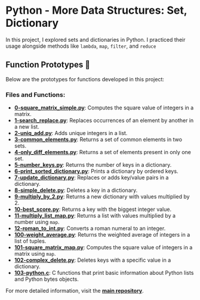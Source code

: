 # Python - More Data Structures: Set, Dictionary

In this project, I explored sets and dictionaries in Python. I practiced their usage alongside methods like `lambda`, `map`, `filter`, and `reduce`

## Function Prototypes :floppy_disk:

Below are the prototypes for functions developed in this project:

### Files and Functions:

- [**0-square_matrix_simple.py**](./0-square_matrix_simple.py): Computes the square value of integers in a matrix.
- [**1-search_replace.py**](./1-search_replace.py): Replaces occurrences of an element by another in a new list.
- [**2-uniq_add.py**](./2-uniq_add.py): Adds unique integers in a list.
- [**3-common_elements.py**](./3-common_elements.py): Returns a set of common elements in two sets.
- [**4-only_diff_elements.py**](./4-only_diff_elements.py): Returns a set of elements present in only one set.
- [**5-number_keys.py**](./5-number_keys.py): Returns the number of keys in a dictionary.
- [**6-print_sorted_dictionary.py**](./6-print_sorted_dictionary.py): Prints a dictionary by ordered keys.
- [**7-update_dictionary.py**](./7-update_dictionary.py): Replaces or adds key/value pairs in a dictionary.
- [**8-simple_delete.py**](./8-simple_delete.py): Deletes a key in a dictionary.
- [**9-multiply_by_2.py**](./9-multiply_by_2.py): Returns a new dictionary with values multiplied by 2.
- [**10-best_score.py**](./10-best_score.py): Returns a key with the biggest integer value.
- [**11-multiply_list_map.py**](./11-multiply_list_map.py): Returns a list with values multiplied by a number using `map`.
- [**12-roman_to_int.py**](./12-roman_to_int.py): Converts a roman numeral to an integer.
- [**100-weight_average.py**](./100-weight_average.py): Returns the weighted average of integers in a list of tuples.
- [**101-square_matrix_map.py**](./101-square_matrix_map.py): Computes the square value of integers in a matrix using `map`.
- [**102-complex_delete.py**](./102-complex_delete.py): Deletes keys with a specific value in a dictionary.
- [**103-python.c**](./103-python.c): C functions that print basic information about Python lists and Python bytes objects.

For more detailed information, visit the [**main repository**](https://github.com/BM-Ghost/alx-higher_level_programming).
